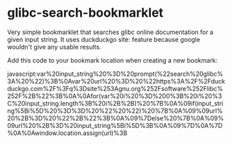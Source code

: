 # glibc-search-bookmarklet
Very simple bookmarklet that searches glibc online documentation for a given input string. It uses duckduckgo site: feature because google wouldn't give any usable results. 

Add this code to your bookmark location when creating a new bookmark:

javascript:var%20input_string%20%3D%20prompt(%22search%20glibc%3A%20%22)%3B%0Avar%20url%20%3D%20%22https%3A%2F%2Fduckduckgo.com%2F%3Fq%3Dsite%253Agnu.org%252Fsoftware%252Flibc%252F%2B%22%3B%0A%0Afor(var%20i%20%3D%200%3B%20i%20%3C%20input_string.length%3B%20i%2B%2B)%20%7B%0A%09if(input_string%5Bi%5D%20%3D%3D%20%22%20%22)%20%7B%0A%09%09url%20%2B%3D%20%22%2B%22%3B%0A%09%7Delse%20%7B%0A%09%09url%20%2B%3D%20input_string%5Bi%5D%3B%0A%09%7D%0A%7D%0A%0Awindow.location.assign(url)%3B
